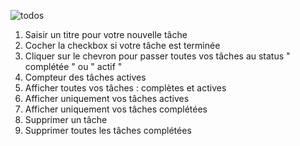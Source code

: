 ![todos](todosCapture1.jpg)

1. Saisir un titre pour votre nouvelle tâche
2. Cocher la checkbox si votre tâche est terminée
3. Cliquer sur le chevron pour passer toutes vos tâches au status " complétée " ou " actif "
4. Compteur des tâches actives
5. Afficher toutes vos tâches : complètes et actives
6. Afficher uniquement vos tâches actives
7. Afficher uniquement vos tâches complétées
8. Supprimer un tâche
9. Supprimer toutes les tâches complétées